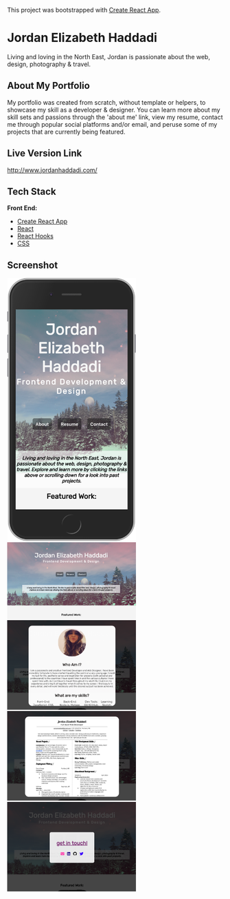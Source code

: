 This project was bootstrapped with [Create React App](https://github.com/facebook/create-react-app).

# Jordan Elizabeth Haddadi 

Living and loving in the North East, Jordan is passionate about the web, design, photography & travel. 

## About My Portfolio

My portfolio was created from scratch, without template or helpers, to showcase my skill as a developer & designer. You can learn more about my skill sets and passions through the 'about me' link, view my resume, contact me through popular social platforms and/or email, and peruse  some of my projects that are currently being featured. 

## Live Version Link
http://www.jordanhaddadi.com/

## Tech Stack
**Front End:** 
  - [Create React App](https://github.com/facebook/create-react-app)
  - [React](https://github.com/facebook/react)
  - [React Hooks](https://reactjs.org/docs/hooks-intro.html)
  - [CSS](https://developer.mozilla.org/en-US/docs/Web/CSS)

## Screenshot
<img src='./src/assets/portfolio.png' alt='RoadRate Screenshot' width='300px'/>
<img src='./src/assets/main-ss.png' alt='RoadRate Screenshot' width='300px'/>
<img src='./src/assets/about-ss.png' alt='RoadRate Screenshot' width='300px'/>
<img src='./src/assets/resume-ss.png' alt='RoadRate Screenshot' width='300px'/>
<img src='./src/assets/contact-ss.png' alt='RoadRate Screenshot' width='300px'/>

